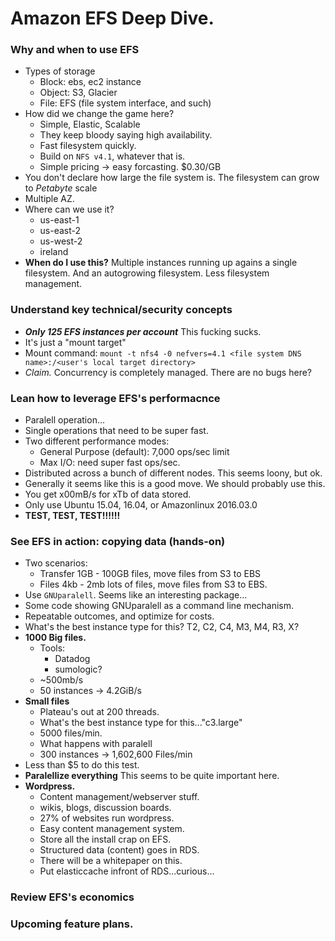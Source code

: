 Amazon EFS Deep Dive.
=====================

### Why and when to use EFS

* Types of storage
    * Block: ebs, ec2 instance
    * Object: S3, Glacier
    * File: EFS (file system interface, and such)
* How did we change the game here?
    * Simple, Elastic, Scalable
    * They keep bloody saying high availability.
    * Fast filesystem quickly.
    * Build on `NFS v4.1`, whatever that is.
    * Simple pricing -> easy forcasting. $0.30/GB
* You don't declare how large the file system is. The filesystem can grow to *Petabyte* scale
* Multiple AZ.
* Where can we use it?
    * us-east-1
    * us-east-2
    * us-west-2
    * ireland
* __When do I use this?__ Multiple instances running up agains a single filesystem. And an autogrowing filesystem. Less filesystem management.

### Understand key technical/security concepts

* __*Only 125 EFS instances per account*__ This fucking sucks.
* It's just a "mount target"
* Mount command: `mount -t nfs4 -0 nefvers=4.1 <file system DNS name>:/<user's local target directory>`
* *Claim.* Concurrency is completely managed. There are no bugs here?

### Lean how to leverage EFS's performacnce

* Paralell operation...
* Single operations that need to be super fast.
* Two different performance modes:
    * General Purpose (default): 7,000 ops/sec limit
    * Max I/O: need super fast ops/sec.
* Distributed across a bunch of different nodes. This seems loony, but ok.
* Generally it seems like this is a good move. We should probably use this.
* You get x00mB/s for xTb of data stored.
* Only use Ubuntu 15.04, 16.04, or Amazonlinux 2016.03.0
* __TEST, TEST, TEST!!!!!!__

### See EFS in action: copying data (hands-on)

* Two scenarios:
    * Transfer 1GB - 100GB files, move files from S3 to EBS
    * Files 4kb - 2mb lots of files, move files from S3 to EBS.
* Use `GNUparalell`. Seems like an interesting package...
* Some code showing GNUparalell as a command line mechanism.
* Repeatable outcomes, and optimize for costs.
* What's the best instance type for this? T2, C2, C4, M3, M4, R3, X?
* __1000 Big files.__
    * Tools:
        * Datadog
        * sumologic?
    * ~500mb/s
    * 50 instances -> 4.2GiB/s
* __Small files__
    * Plateau's out at 200 threads.
    * What's the best instance type for this..."c3.large"
    * 5000 files/min.
    * What happens with paralell
    * 300 instances -> 1,602,600 Files/min
* Less than $5 to do this test.
* __Paralellize everything__ This seems to be quite important here.
* __Wordpress.__
    * Content management/webserver stuff.
    * wikis, blogs, discussion boards.
    * 27% of websites run wordpress.
    * Easy content management system.
    * Store all the install crap on EFS.
    * Structured data (content) goes in RDS.
    * There will be a whitepaper on this.
    * Put elasticcache infront of RDS...curious...




### Review EFS's economics

### Upcoming feature plans.

